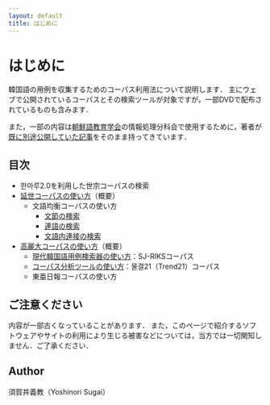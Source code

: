 ```yaml
---
layout: default
title: はじめに
---
```


# はじめに

韓国語の用例を収集するためのコーパス利用法について説明します．
主にウェブで公開されているコーパスとその検索ツールが対象ですが，一部DVDで配布されているものも含みます．

また，一部の内容は[朝鮮語教育学会](http://jakle.sakura.ne.jp/)の情報処理分科会で使用するために，著者が[既に別途公開していた記事](https://porocise.sakura.ne.jp/wiki/jakle)をそのまま持ってきています．

## 目次

- 한마루2.0を利用した世宗コーパスの検索
- [延世コーパスの使い方](yonsei/overview_yonsei.html)（概要）
    - 文語均衡コーパスの使い方
        - [文節の検索](yonsei/written_1.html)
        - [連語の検索](yonsei/written_2.html)
        - [文語内連接の検索](yonsei/written_3.html)
- [高麗大コーパスの使い方](korea/overview_korea.html)（概要）
    - [現代韓国語用例検索器の使い方](korea/sjriks.html)：SJ-RIKSコーパス
    - [コーパス分析ツールの使い方](korea/trend21.html)：물결21（Trend21）コーパス
    - 東亜日報コーパスの使い方

## ご注意ください

内容が一部古くなっていることがあります．
また，このページで紹介するソフトウェアやサイトの利用により生じる被害などについては，当方では一切関知しません．ご了承ください．

## Author

須賀井義教（Yoshinori Sugai）
